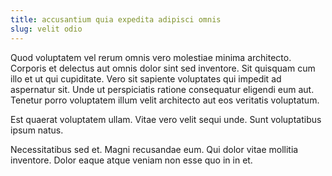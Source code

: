 ```yaml
---
title: accusantium quia expedita adipisci omnis
slug: velit odio
---
```


Quod voluptatem vel rerum omnis vero molestiae minima architecto. Corporis et delectus aut omnis dolor sint sed inventore. Sit quisquam cum illo et ut qui cupiditate. Vero sit sapiente voluptates qui impedit ad aspernatur sit. Unde ut perspiciatis ratione consequatur eligendi eum aut. Tenetur porro voluptatem illum velit architecto aut eos veritatis voluptatum.

Est quaerat voluptatem ullam. Vitae vero velit sequi unde. Sunt voluptatibus ipsum natus.

Necessitatibus sed et. Magni recusandae eum. Qui dolor vitae mollitia inventore. Dolor eaque atque veniam non esse quo in in et.
